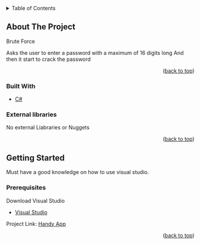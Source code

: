 <div id="top"></div>

<!-- TABLE OF CONTENTS -->
<details>
  <summary>Table of Contents</summary>
  <ol>
    <li>
      <a href="#about-the-project">About The Project</a>
      <ul>
        <li><a href="#built-with">Built With</a></li>
        <li><a href="#external-libraries">External libraries</a></li>
      </ul>
    </li>
    <li>
      <a href="#getting-started">Getting Started</a>
      <ul>
        <li><a href="#prerequisites">Prerequisites</a></li>
        <li><a href="#installation">Installation</a></li>
      </ul>
    </li>
    <li><a href="#contact">Contact</a></li>
  </ol>
</details>



<!-- ABOUT THE PROJECT -->
## About The Project

Brute Force

Asks the user to enter a password with a maximum of 16 digits long
And then it start to crack the password
<p align="right">(<a href="#top">back to top</a>)</p>



### Built With

* [C#](https://docs.microsoft.com/en-us/dotnet/csharp/)

### External libraries

No external Liabraries or Nuggets

<p align="right">(<a href="#top">back to top</a>)</p>



<!-- GETTING STARTED -->
## Getting Started

Must have a good knowledge on how to use visual studio.

### Prerequisites

Download Visual Studio
* [Visual Studio](https://visualstudio.microsoft.com/vs/)


Project Link: [Handy App](https://github.com/asadahmed01/handyapp/)
<p align="right">(<a href="#top">back to top</a>)</p>
